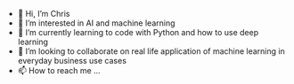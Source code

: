- 👋 Hi, I’m Chris
- 👀 I’m interested in AI and machine learning
- 🌱 I’m currently learning to code with Python and how to use deep learning
- 💞️ I’m looking to collaborate on real life application of machine learning in everyday business use cases
- 📫 How to reach me ...

<!---
cwesterveld21/cwesterveld21 is a ✨ special ✨ repository because its `README.md` (this file) appears on your GitHub profile.
You can click the Preview link to take a look at your changes.
--->
